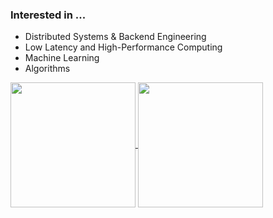 <h3>Interested in ... </h3>

- Distributed Systems & Backend Engineering 
- Low Latency and High-Performance Computing
- Machine Learning
- Algorithms

<a href="https://github.com/prashundey/convoychat">
  <img height=200 align="center" src="https://github-readme-stats-prashun-deys-projects.vercel.app/api/top-langs/?username=prashundey&size_weight=0.5&count_weight=0.5&langs_count=8&hide=typescript,javascript,html,css&hide_progress=true&card_width=300&hide_border=tru&theme=buefy" />
</a>
<a href="https://github.com/prashundey/github-readme-stats">
  <img height=200 align="center" src="https://github-readme-stats-prashun-deys-projects.vercel.app/api?username=prashundey&hide=stars,prs&hide_rank=true&show_icons=true&card_width=300&hide_border=true&theme=aura" />
</a>
